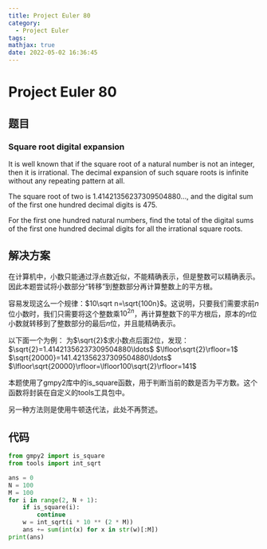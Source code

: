 ```yaml
---
title: Project Euler 80
category:
  - Project Euler
tags:
mathjax: true
date: 2022-05-02 16:36:45
---
```


<escape><!-- more --></escape>

# Project Euler 80

## 题目

### Square root digital expansion

It is well known that if the square root of a natural number is not an integer, then it is irrational. The decimal expansion of such square roots is infinite without any repeating pattern at all.

The square root of two is $1.41421356237309504880\ldots$, and the digital sum of the first one hundred decimal digits is $475$.

For the first one hundred natural numbers, find the total of the digital sums of the first one hundred decimal digits for all the irrational square roots.

## 解决方案

在计算机中，小数只能通过浮点数近似，不能精确表示，但是整数可以精确表示。因此本题尝试将小数部分“转移”到整数部分再计算整数上的平方根。

容易发现这么一个规律：$10\sqrt n=\sqrt{100n}$。这说明，只要我们需要求前$n$位小数时，我们只需要将这个整数乘$10^{2n}$，再计算整数下的平方根后，原本的$n$位小数就转移到了整数部分的最后$n$位，并且能精确表示。

以下面一个为例：
为$\sqrt{2}$求小数点后面$2$位，发现：
$\sqrt{2}=1.41421356237309504880\ldots$
$\lfloor\sqrt{2}\rfloor=1$
$\sqrt{20000}=141.421356237309504880\ldots$
$\lfloor\sqrt{20000}\rfloor=\lfloor100\sqrt{2}\rfloor=141$

本题使用了gmpy2库中的is_square函数，用于判断当前的数是否为平方数。这个函数将封装在自定义的tools工具包中。

另一种方法则是使用牛顿迭代法，此处不再赘述。

## 代码

```py
from gmpy2 import is_square
from tools import int_sqrt

ans = 0
N = 100
M = 100
for i in range(2, N + 1):
    if is_square(i):
        continue
    w = int_sqrt(i * 10 ** (2 * M))
    ans += sum(int(x) for x in str(w)[:M])
print(ans)

```
